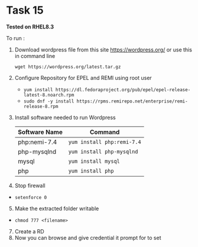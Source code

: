 # Task 15
**Tested on RHEL8.3**

To run :
1. Download wordpress file from this site https://wordpress.org/
or use this in command line

    `wget https://wordpress.org/latest.tar.gz`
2.  Configure Repository for EPEL and REMI using root user  

    * `yum install https://dl.fedoraproject.org/pub/epel/epel-release-latest-8.noarch.rpm`  
    * `sudo dnf -y install https://rpms.remirepo.net/enterprise/remi-release-8.rpm`
3. Install software needed to run Wordpress

   | Software Name    |    Command |
   |-------------------|--------------------------|
   | php:nemi-7.4   |    `yum install php:remi-7.4`|
   |php-mysqlnd|`yum install php-mysqlnd`|
   |mysql| `yum install mysql`|
   |php| `yum install php`|
   
4. Stop firewall 
* `setenforce 0`
5. Make the extracted folder writable
* `chmod 777 <filename>`
7. Create a RD
6. Now you can browse and give credential it prompt for to set 
